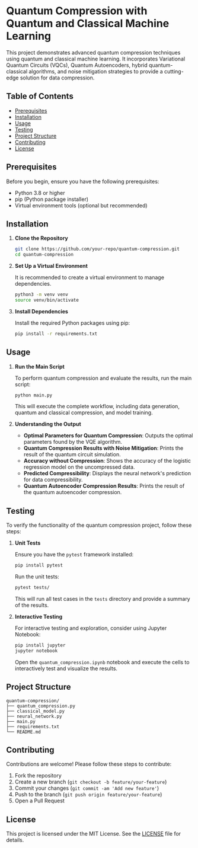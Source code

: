 
# Quantum Compression with Quantum and Classical Machine Learning

This project demonstrates advanced quantum compression techniques using quantum and classical machine learning. It incorporates Variational Quantum Circuits (VQCs), Quantum Autoencoders, hybrid quantum-classical algorithms, and noise mitigation strategies to provide a cutting-edge solution for data compression.

## Table of Contents
- [Prerequisites](#prerequisites)
- [Installation](#installation)
- [Usage](#usage)
- [Testing](#testing)
- [Project Structure](#project-structure)
- [Contributing](#contributing)
- [License](#license)

## Prerequisites

Before you begin, ensure you have the following prerequisites:

- Python 3.8 or higher
- pip (Python package installer)
- Virtual environment tools (optional but recommended)

## Installation

1. **Clone the Repository**

   ```bash
   git clone https://github.com/your-repo/quantum-compression.git
   cd quantum-compression
   ```

2. **Set Up a Virtual Environment**

   It is recommended to create a virtual environment to manage dependencies.

   ```bash
   python3 -m venv venv
   source venv/bin/activate
   ```

3. **Install Dependencies**

   Install the required Python packages using pip:

   ```bash
   pip install -r requirements.txt
   ```

## Usage

1. **Run the Main Script**

   To perform quantum compression and evaluate the results, run the main script:

   ```bash
   python main.py
   ```

   This will execute the complete workflow, including data generation, quantum and classical compression, and model training.

2. **Understanding the Output**

   - **Optimal Parameters for Quantum Compression**: Outputs the optimal parameters found by the VQE algorithm.
   - **Quantum Compression Results with Noise Mitigation**: Prints the result of the quantum circuit simulation.
   - **Accuracy without Compression**: Shows the accuracy of the logistic regression model on the uncompressed data.
   - **Predicted Compressibility**: Displays the neural network's prediction for data compressibility.
   - **Quantum Autoencoder Compression Results**: Prints the result of the quantum autoencoder compression.

## Testing

To verify the functionality of the quantum compression project, follow these steps:

1. **Unit Tests**

   Ensure you have the `pytest` framework installed:

   ```bash
   pip install pytest
   ```

   Run the unit tests:

   ```bash
   pytest tests/
   ```

   This will run all test cases in the `tests` directory and provide a summary of the results.

2. **Interactive Testing**

   For interactive testing and exploration, consider using Jupyter Notebook:

   ```bash
   pip install jupyter
   jupyter notebook
   ```

   Open the `quantum_compression.ipynb` notebook and execute the cells to interactively test and visualize the results.

## Project Structure

```plaintext
quantum-compression/
├── quantum_compression.py
├── classical_model.py
├── neural_network.py
├── main.py
├── requirements.txt
└── README.md
```

## Contributing

Contributions are welcome! Please follow these steps to contribute:

1. Fork the repository
2. Create a new branch (`git checkout -b feature/your-feature`)
3. Commit your changes (`git commit -am 'Add new feature'`)
4. Push to the branch (`git push origin feature/your-feature`)
5. Open a Pull Request

## License

This project is licensed under the MIT License. See the [LICENSE](LICENSE) file for details.

